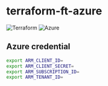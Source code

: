 # terraform-ft-azure
![Terraform](https://img.shields.io/badge/terraform-%235835CC.svg?style=for-the-badge&logo=terraform&logoColor=white)
![Azure](https://img.shields.io/badge/azure-%230072C6.svg?style=for-the-badge&logo=microsoftazure&logoColor=white)
## Azure credential

```bash
export ARM_CLIENT_ID=
export ARM_CLIENT_SECRET=
export ARM_SUBSCRIPTION_ID=
export ARM_TENANT_ID=
```
